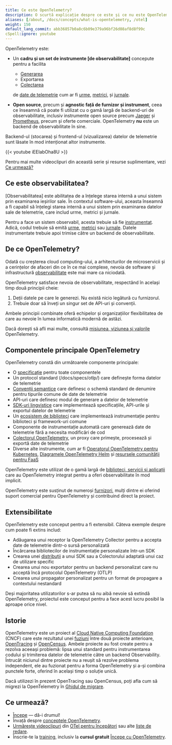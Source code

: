 ```yaml
---
title: Ce este OpenTelemetry?
description: O scurtă explicație despre ce este și ce nu este OpenTelemetry.
aliases: [/about, /docs/concepts/what-is-opentelemetry, /otel]
weight: 150
default_lang_commit: abb36857b0a8c6b09e379a96bf26d08af8d8f99c
cSpell:ignore: youtube
---
```


OpenTelemetry este:

- Un **cadru și un set de instrumente [de observabilitate]** concepute pentru a
  facilita
  - [Generarea][instr]
  - Exportarea
  - [Colectarea](../concepts/components/#collector)

  de [date de telemetrie][] cum ar fi [urme], [metrici], și [jurnale].

- **Open source**, precum și **agnostic față de furnizor și instrument**, ceea
  ce înseamnă că poate fi utilizat cu o gamă largă de backend-uri de
  observabilitate, inclusiv instrumente open source precum [Jaeger] și
  [Prometheus], ​​precum și oferte comerciale. OpenTelemetry **nu** este un
  backend de observabilitate în sine.

Backend-ul (stocarea) și frontend-ul (vizualizarea) datelor de telemetrie sunt
lăsate în mod intenționat altor instrumente.

<div class="td-max-width-on-larger-screens">
{{< youtube iEEIabOha8U >}}
</div>

Pentru mai multe videoclipuri din această serie și resurse suplimentare, vezi
[Ce urmează?](#what-next)

## Ce este observabilitatea?

[Observabilitatea] este abilitatea de a înțelege starea internă a unui sistem
prin examinarea ieșirilor sale. În contextul software-ului, aceasta înseamnă a
fi capabil să înțelegi starea internă a unui sistem prin examinarea datelor sale
de telemetrie, care includ urme, metrici și jurnale.

Pentru a face un sistem observabil, acesta trebuie să fie [instrumentat][instr].
Adică, codul trebuie să emită [urme], [metrici] sau [jurnale]. Datele
instrumentate trebuie apoi trimise către un backend de observabilitate.

## De ce OpenTelemetry?

Odată cu creșterea cloud computing-ului, a arhitecturilor de microservicii și a
cerințelor de afaceri din ce în ce mai complexe, nevoia de software și
infrastructură [observabilitate] este mai mare ca niciodată.

OpenTelemetry satisface nevoia de observabilitate, respectând în același timp
două principii cheie:

1. Deții datele pe care le generezi. Nu există nicio legătură cu furnizorul.
2. Trebuie doar să înveți un singur set de API-uri și convenții.

Ambele principii combinate oferă echipelor și organizațiilor flexibilitatea de
care au nevoie în lumea informatică modernă de astăzi.

Dacă dorești să afli mai multe, consultă
[misiunea, viziunea și valorile](/community/mission/) OpenTelemetry.

## Componentele principale OpenTelemetry

OpenTelemetry constă din următoarele componente principale:

- O [specificație](/docs/specs/otel) pentru toate componentele
- Un protocol standard (/docs/specs/otlp/) care definește forma datelor de
  telemetrie
- [Convenții semantice](/docs/specs/semconv/) care definesc o schemă standard de
  denumire pentru tipurile comune de date de telemetrie
- API-uri care definesc modul de generare a datelor de telemetrie
- [SDK-uri lingvistice](../languages) care implementează specificațiile,
  API-urile și exportul datelor de telemetrie
- Un [ecosistem de biblioteci](/ecosistem/registry) care implementează
  instrumentație pentru biblioteci și framework-uri comune
- Componente de instrumentație automată care generează date de telemetrie fără a
  necesita modificări de cod
- [Colectorul OpenTelemetry](../collector), un proxy care primește, procesează
  și exportă date de telemetrie
- Diverse alte instrumente, cum ar fi
  [Operatorul OpenTelemetry pentru Kubernetes](../platforms/kubernetes/operator/),
  [Diagramele OpenTelemetry Helm](../platforms/kubernetes/helm/) și
  [resursele comunității pentru FaaS](../platforms/faas/)

OpenTelemetry este utilizat de o gamă largă de
[biblioteci, servicii și aplicații](/ecosystem/integrations/) care au
OpenTelemetry integrat pentru a oferi observabilitate în mod implicit.

OpenTelemetry este susținut de numeroși [furnizori](/ecosystem/vendors/), mulți
dintre ei oferind suport comercial pentru OpenTelemetry și contribuind direct la
proiect.

## Extensibilitate

OpenTelemetry este conceput pentru a fi extensibil. Câteva exemple despre cum
poate fi extins includ:

- Adăugarea unui receptor la OpenTelemetry Collector pentru a accepta date de
  telemetrie dintr-o sursă personalizată
- Încărcarea bibliotecilor de instrumentație personalizate într-un SDK
- Crearea unei [distribuții](../concepts/distributions/) a unui SDK sau a
  Colectorului adaptată unui caz de utilizare specific
- Crearea unui nou exportator pentru un backend personalizat care nu acceptă
  încă protocolul OpenTelemetry (OTLP)
- Crearea unui propagator personalizat pentru un format de propagare a
  contextului nestandard

Deși majoritatea utilizatorilor s-ar putea să nu aibă nevoie să extindă
OpenTelemetry, proiectul este conceput pentru a face acest lucru posibil la
aproape orice nivel.

## Istorie

OpenTelemetry este un proiect al [Cloud Native Computing Foundation][] (CNCF)
care este rezultatul unei [fuziuni] între două proiecte anterioare,
[OpenTracing](https://opentracing.io) și [OpenCensus](https://opencensus.io).
Ambele proiecte au fost create pentru a rezolva aceeași problemă: lipsa unui
standard pentru instrumentarea codului și trimiterea datelor de telemetrie către
un backend Observability. Întrucât niciunul dintre proiecte nu a reușit să
rezolve problema independent, ele au fuzionat pentru a forma OpenTelemetry și
a-și combina punctele forte, oferind în același timp o soluție unică.

Dacă utilizezi în prezent OpenTracing sau OpenCensus, poți afla cum să migrezi
la OpenTelemetry în [Ghidul de migrare](../migration/).

[fuziuni]:
  https://www.cncf.io/blog/2019/05/21/a-brief-history-of-opentelemetry-so-far/

## Ce urmează?

- [Începe](../getting-started/) &mdash; dă-i drumul!
- Învață despre [conceptele OpenTelemetry](../concepts/).
- [Urmărește videoclipuri][] din [OTel pentru începători][] sau alte [liste de
  redare].
- Înscrie-te la [training](/training), inclusiv la **cursul gratuit**
  [Începe cu OpenTelemetry](/training/#courses).

[Cloud Native Computing Foundation]: https://www.cncf.io
[instr]: ../concepts/instrumentation
[Jaeger]: https://www.jaegertracing.io/
[jurnale]: ../concepts/signals/logs/
[metrici]: ../concepts/signals/metrics/
[observabilitate]: ../concepts/observability-primer/#what-is-observability
[OTel pentru începători]:
  https://www.youtube.com/playlist?list=PLVYDBkQ1TdyyWjeWJSjXYUaJFVhplRtvN
[liste de redare]: https://www.youtube.com/@otel-official/playlists
[Prometheus]: https://prometheus.io/
[date de telemetrie]: ../concepts/signals/
[urme]: ../concepts/signals/traces/
[Urmărește videoclipuri]: https://www.youtube.com/@otel-official
